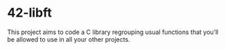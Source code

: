 # 42-libft
This project aims to code a C library regrouping usual functions that you’ll be allowed to use in all your other projects.
